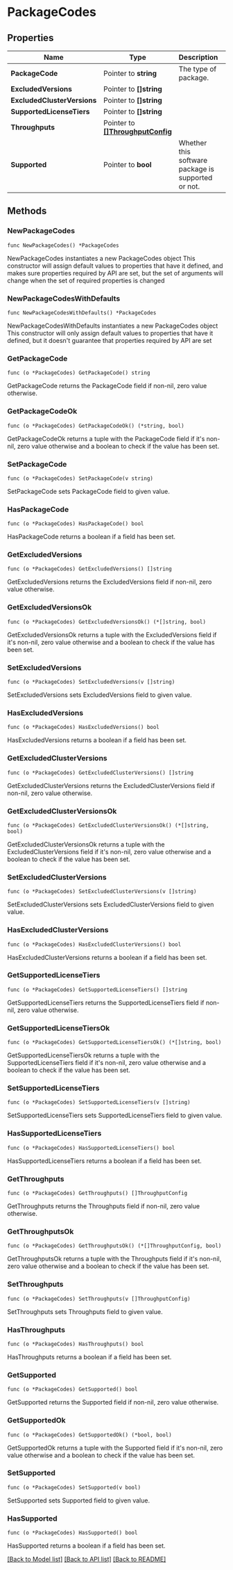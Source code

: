 # PackageCodes

## Properties

Name | Type | Description | Notes
------------ | ------------- | ------------- | -------------
**PackageCode** | Pointer to **string** | The type of package. | [optional] 
**ExcludedVersions** | Pointer to **[]string** |  | [optional] 
**ExcludedClusterVersions** | Pointer to **[]string** |  | [optional] 
**SupportedLicenseTiers** | Pointer to **[]string** |  | [optional] 
**Throughputs** | Pointer to [**[]ThroughputConfig**](ThroughputConfig.md) |  | [optional] 
**Supported** | Pointer to **bool** | Whether this software package is supported or not. | [optional] 

## Methods

### NewPackageCodes

`func NewPackageCodes() *PackageCodes`

NewPackageCodes instantiates a new PackageCodes object
This constructor will assign default values to properties that have it defined,
and makes sure properties required by API are set, but the set of arguments
will change when the set of required properties is changed

### NewPackageCodesWithDefaults

`func NewPackageCodesWithDefaults() *PackageCodes`

NewPackageCodesWithDefaults instantiates a new PackageCodes object
This constructor will only assign default values to properties that have it defined,
but it doesn't guarantee that properties required by API are set

### GetPackageCode

`func (o *PackageCodes) GetPackageCode() string`

GetPackageCode returns the PackageCode field if non-nil, zero value otherwise.

### GetPackageCodeOk

`func (o *PackageCodes) GetPackageCodeOk() (*string, bool)`

GetPackageCodeOk returns a tuple with the PackageCode field if it's non-nil, zero value otherwise
and a boolean to check if the value has been set.

### SetPackageCode

`func (o *PackageCodes) SetPackageCode(v string)`

SetPackageCode sets PackageCode field to given value.

### HasPackageCode

`func (o *PackageCodes) HasPackageCode() bool`

HasPackageCode returns a boolean if a field has been set.

### GetExcludedVersions

`func (o *PackageCodes) GetExcludedVersions() []string`

GetExcludedVersions returns the ExcludedVersions field if non-nil, zero value otherwise.

### GetExcludedVersionsOk

`func (o *PackageCodes) GetExcludedVersionsOk() (*[]string, bool)`

GetExcludedVersionsOk returns a tuple with the ExcludedVersions field if it's non-nil, zero value otherwise
and a boolean to check if the value has been set.

### SetExcludedVersions

`func (o *PackageCodes) SetExcludedVersions(v []string)`

SetExcludedVersions sets ExcludedVersions field to given value.

### HasExcludedVersions

`func (o *PackageCodes) HasExcludedVersions() bool`

HasExcludedVersions returns a boolean if a field has been set.

### GetExcludedClusterVersions

`func (o *PackageCodes) GetExcludedClusterVersions() []string`

GetExcludedClusterVersions returns the ExcludedClusterVersions field if non-nil, zero value otherwise.

### GetExcludedClusterVersionsOk

`func (o *PackageCodes) GetExcludedClusterVersionsOk() (*[]string, bool)`

GetExcludedClusterVersionsOk returns a tuple with the ExcludedClusterVersions field if it's non-nil, zero value otherwise
and a boolean to check if the value has been set.

### SetExcludedClusterVersions

`func (o *PackageCodes) SetExcludedClusterVersions(v []string)`

SetExcludedClusterVersions sets ExcludedClusterVersions field to given value.

### HasExcludedClusterVersions

`func (o *PackageCodes) HasExcludedClusterVersions() bool`

HasExcludedClusterVersions returns a boolean if a field has been set.

### GetSupportedLicenseTiers

`func (o *PackageCodes) GetSupportedLicenseTiers() []string`

GetSupportedLicenseTiers returns the SupportedLicenseTiers field if non-nil, zero value otherwise.

### GetSupportedLicenseTiersOk

`func (o *PackageCodes) GetSupportedLicenseTiersOk() (*[]string, bool)`

GetSupportedLicenseTiersOk returns a tuple with the SupportedLicenseTiers field if it's non-nil, zero value otherwise
and a boolean to check if the value has been set.

### SetSupportedLicenseTiers

`func (o *PackageCodes) SetSupportedLicenseTiers(v []string)`

SetSupportedLicenseTiers sets SupportedLicenseTiers field to given value.

### HasSupportedLicenseTiers

`func (o *PackageCodes) HasSupportedLicenseTiers() bool`

HasSupportedLicenseTiers returns a boolean if a field has been set.

### GetThroughputs

`func (o *PackageCodes) GetThroughputs() []ThroughputConfig`

GetThroughputs returns the Throughputs field if non-nil, zero value otherwise.

### GetThroughputsOk

`func (o *PackageCodes) GetThroughputsOk() (*[]ThroughputConfig, bool)`

GetThroughputsOk returns a tuple with the Throughputs field if it's non-nil, zero value otherwise
and a boolean to check if the value has been set.

### SetThroughputs

`func (o *PackageCodes) SetThroughputs(v []ThroughputConfig)`

SetThroughputs sets Throughputs field to given value.

### HasThroughputs

`func (o *PackageCodes) HasThroughputs() bool`

HasThroughputs returns a boolean if a field has been set.

### GetSupported

`func (o *PackageCodes) GetSupported() bool`

GetSupported returns the Supported field if non-nil, zero value otherwise.

### GetSupportedOk

`func (o *PackageCodes) GetSupportedOk() (*bool, bool)`

GetSupportedOk returns a tuple with the Supported field if it's non-nil, zero value otherwise
and a boolean to check if the value has been set.

### SetSupported

`func (o *PackageCodes) SetSupported(v bool)`

SetSupported sets Supported field to given value.

### HasSupported

`func (o *PackageCodes) HasSupported() bool`

HasSupported returns a boolean if a field has been set.


[[Back to Model list]](../README.md#documentation-for-models) [[Back to API list]](../README.md#documentation-for-api-endpoints) [[Back to README]](../README.md)


